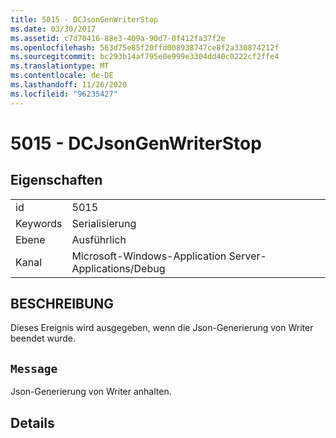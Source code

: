 ```yaml
---
title: 5015 - DCJsonGenWriterStop
ms.date: 03/30/2017
ms.assetid: c7d70416-88e3-409a-90d7-0f412fa37f2e
ms.openlocfilehash: 563d75e85f20ffd008938747ce8f2a330874212f
ms.sourcegitcommit: bc293b14af795e0e999e3304dd40c0222cf2ffe4
ms.translationtype: MT
ms.contentlocale: de-DE
ms.lasthandoff: 11/26/2020
ms.locfileid: "96235427"
---
```

# <a name="5015---dcjsongenwriterstop"></a>5015 - DCJsonGenWriterStop

## <a name="properties"></a>Eigenschaften  
  
|||  
|-|-|  
|id|5015|  
|Keywords|Serialisierung|  
|Ebene|Ausführlich|  
|Kanal|Microsoft-Windows-Application Server-Applications/Debug|  
  
## <a name="description"></a>BESCHREIBUNG  

 Dieses Ereignis wird ausgegeben, wenn die Json-Generierung von Writer beendet wurde.  
  
## <a name="message"></a>`Message`  

 Json-Generierung von Writer anhalten.  
  
## <a name="details"></a>Details
